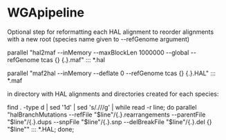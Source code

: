 # WGApipeline

Optional step for reformatting each HAL alignment to reorder alignments with a new root (species name given to --refGenome argument)

parallel "hal2maf --inMemory --maxBlockLen 1000000 --global --refGenome tcas {} {.}.maf" ::: *.hal

parallel "maf2hal --inMemory --deflate 0 --refGenome tcas {} {.}.HAL" ::: *.maf

in directory with HAL alignments and directories created for each species:

find . -type d | sed '1d' | sed 's/\.\///g' | while read -r line; do parallel "halBranchMutations --refFile "$line"/{.}.rearrangements --parentFile "$line"/{.}.dups --snpFile "$line"/{.}.snp --delBreakFile "$line"/{.}.del {} "$line"" ::: *.HAL; done;
